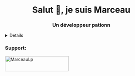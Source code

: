 <h1 align="center">Salut 👋, je suis Marceau</h1>
<h3 align="center">Un développeur pationn</h3>






<details>
    <summery><h3>Statistiques et activité de Github</h3></summery>
    <p><img align="left" src="https://github-readme-stats.vercel.app/api/top-langs?username=marceaulp&show_icons=true&locale=en&layout=compact" alt="marceaulp" /> </p>
    <p> <img align="center" src="https://github-readme-stats.vercel.app/api?username=marceaulp&show_icons=true&locale=fr" alt="marceaulp" /> </p>
    [![GitHub Streak](https://streak-stats.demolab.com?user=MarceauLp&theme=radical&hide_border=true&border_radius=4.2&locale=fr)](https://git.io/streak-stats)
</details>


<h3 align="left">Support:</h3>
<p><a href="https://www.buymeacoffee.com/MarceauLp"> <img align="left" src="https://cdn.buymeacoffee.com/buttons/v2/default-yellow.png" height="50" width="210" alt="MarceauLp" /></a></p><br><br>
